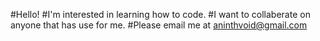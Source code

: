 #Hello!
#I'm interested in learning how to code.
#I want to collaberate on anyone that has use for me.
#Please email me at aninthvoid@gmail.com
